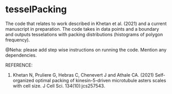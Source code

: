 # tesselPacking
The code that relates to work described in Khetan et al. (2021) and a current manuscript in preparation. The code takes in data points and a boundary and outputs tesselations with packing distributions (histograms of polygon frequency).

@Neha: please add step wise instructions on running the code. Mention any dependencies.


REFERENCE:
1) Khetan N, Pruliere G, Hebras C, Chenevert J and Athale CA. (2021) Self-organized optimal packing of kinesin-5-driven microtubule asters scales with cell size. J Cell Sci. 134(10):jcs257543.
